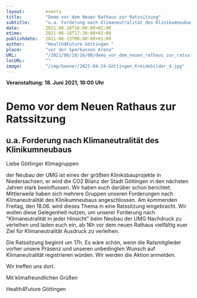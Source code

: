 ```yaml
---
layout:        events
title:         "Demo vor dem Neuen Rathaus zur Ratssitzung"
subtitle:      "u.a. Forderung nach Klimaneutralität des Klinikumneubaus"
date:          2021-06-18T16:00:00+02:00
etime:         2021-06-18T17:30:00+02:00
publishdate:   2021-06-13T00:00:00+01:00
author:        "Health4Future Göttingen "
place:         "vor der Sparkassen Arena"
URL:           "/2021/06/18/16/00/demo_vor_dem_neuen_rathaus_zur_ratssitzung"
locURL:        ""
image:         "/img/banner/2021-04-24-Göttingen_Kreidebilder_4.jpg"
---
```


**Veranstaltung: 18. Juni 2021, 16:00 Uhr**

Demo vor dem Neuen Rathaus zur Ratssitzung
===========

u.a. Forderung nach Klimaneutralität des Klinikumneubaus
-----------

Liebe Göttinger Klimagruppen

der Neubau der UMG ist eines der größten Kliniksbauprojekte in Niedersachsen, er wird die CO2 Bilanz der Stadt Göttingen in den nächsten Jahren stark beeinflussen. Wir haben euch darüber schon berichtet. Mittlerweile haben sich mehrere Gruppen unseren Forderungen nach Klimaneutralität des Klinikumneubaus angeschlossen. Am kommenden Freitag, den 18.06. wird dieses Thema in eine Ratssitzung eingebracht.
Wir wollen diese Gelegenheit nutzen, um unserer Forderung nach "Klimaneutralität in jeder Hinsicht" beim Neubau der UMG Nachdruck zu verleihen und laden euch ein, ab 16h vor dem neuen Rathaus vielfältig euer Ziel für Klimaneutralität Ausdruck zu verleihen.

Die Ratssitzung beginnt um 17h. Es wäre schön, wenn die Ratsmitglieder vorher unsere Präsenz und unseren unbedingten Wunsch auf Klimaneutralität registrieren würden. Wir werden die Aktion anmelden.

Wir treffen uns dort.

Mit klimafreundlichen Grüßen

Health4Future Göttingen
